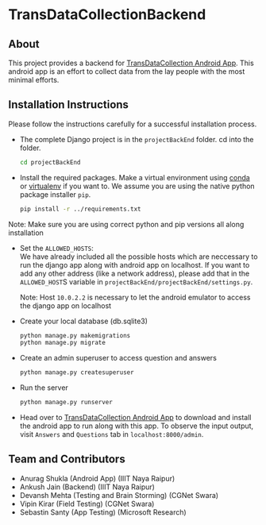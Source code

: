 # TransDataCollectionBackend

## About
This project provides a backend for [TransDataCollection Android App](https://github.com/cgnetswara/TransDataCollection). This android app is an effort to collect data from the lay people with the most minimal efforts. 

## Installation Instructions
Please follow the instructions carefully for a successful installation process.

* The complete Django project is in the `projectBackEnd` folder. cd into the folder.

    ```sh
    cd projectBackEnd
    ```

* Install the required packages. Make a virtual environment using [conda](https://docs.conda.io/projects/conda/en/latest/user-guide/tasks/manage-environments.html) or [virtualenv](https://virtualenv.pypa.io/en/latest/) if you want to. We assume you are using the native python package installer `pip`.

    ```sh
    pip install -r ../requirements.txt
    ```

Note: Make sure you are using correct python and pip versions all along installation

* Set the `ALLOWED_HOSTS`:<br />
    We have already included all the possible hosts which are neccessary to run the django app along with android app on localhost. If you want to add any other address (like a network address), please add that in the `ALLOWED_HOST`S variable in `projectBackEnd/projectBackEnd/settings.py`.

    Note: Host `10.0.2.2` is necessary to let the android emulator to access the django app on localhost

* Create your local database (db.sqlite3)
    ```sh
    python manage.py makemigrations
    python manage.py migrate
    ```

* Create an admin superuser to access question and answers
    ```sh
    python manage.py createsuperuser
    ```

* Run the server
    ```sh
    python manage.py runserver
    ```

* Head over to [TransDataCollection Android App](https://github.com/cgnetswara/TransDataCollection) to download and install the android app to run along with this app. To observe the input output, visit `Answers` and `Questions` tab in `localhost:8000/admin`.

## Team and Contributors
* Anurag Shukla (Android App) (IIIT Naya Raipur)
* Ankush Jain (Backend) (IIIT Naya Raipur)
* Devansh Mehta (Testing and Brain Storming) (CGNet Swara)
* Vipin Kirar (Field Testing) (CGNet Swara)
* Sebastin Santy (App Testing) (Microsoft Research)

